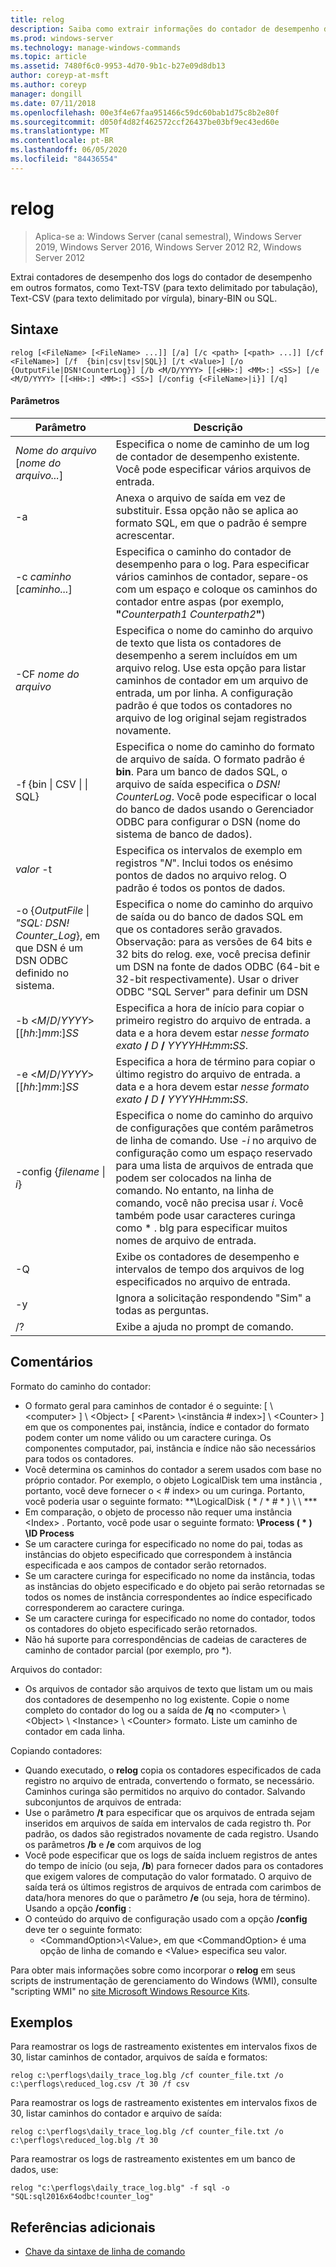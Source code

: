```yaml
---
title: relog
description: Saiba como extrair informações do contador de desempenho dos arquivos de log do coutner de desempenho.
ms.prod: windows-server
ms.technology: manage-windows-commands
ms.topic: article
ms.assetid: 7480f6c0-9953-4d70-9b1c-b27e09d8db13
author: coreyp-at-msft
ms.author: coreyp
manager: dongill
ms.date: 07/11/2018
ms.openlocfilehash: 00e3f4e67faa951466c59dc60bab1d75c8b2e80f
ms.sourcegitcommit: d050f4d82f462572ccf26437be03bf9ec43ed60e
ms.translationtype: MT
ms.contentlocale: pt-BR
ms.lasthandoff: 06/05/2020
ms.locfileid: "84436554"
---
```

# <a name="relog"></a>relog

> Aplica-se a: Windows Server (canal semestral), Windows Server 2019, Windows Server 2016, Windows Server 2012 R2, Windows Server 2012

Extrai contadores de desempenho dos logs do contador de desempenho em outros formatos, como Text-TSV (para texto delimitado por tabulação), Text-CSV (para texto delimitado por vírgula), binary-BIN ou SQL.

## <a name="syntax"></a>Sintaxe
```
relog [<FileName> [<FileName> ...]] [/a] [/c <path> [<path> ...]] [/cf <FileName>] [/f  {bin|csv|tsv|SQL}] [/t <Value>] [/o {OutputFile|DSN!CounterLog}] [/b <M/D/YYYY> [[<HH>:] <MM>:] <SS>] [/e <M/D/YYYY> [[<HH>:] <MM>:] <SS>] [/config {<FileName>|i}] [/q]
```

#### <a name="parameters"></a>Parâmetros

|                                         Parâmetro                                          |                                                                                                                                                                  Descrição                                                                                                                                                                   |
|--------------------------------------------------------------------------------------------|------------------------------------------------------------------------------------------------------------------------------------------------------------------------------------------------------------------------------------------------------------------------------------------------------------------------------------------------|
|                                *Nome do arquivo* [*nome do arquivo...*]                                 |                                                                                                                      Especifica o nome de caminho de um log de contador de desempenho existente. Você pode especificar vários arquivos de entrada.                                                                                                                      |
|                                             -a                                             |                                                                                                          Anexa o arquivo de saída em vez de substituir. Essa opção não se aplica ao formato SQL, em que o padrão é sempre acrescentar.                                                                                                           |
|                                   -c *caminho* [*caminho...*]                                   |                                                       Especifica o caminho do contador de desempenho para o log. Para especificar vários caminhos de contador, separe-os com um espaço e coloque os caminhos do contador entre aspas (por exemplo, **"**<em>Counterpath1</em> <em>Counterpath2</em>**"**)                                                       |
|                                       -CF *nome do arquivo*                                       |                                            Especifica o nome do caminho do arquivo de texto que lista os contadores de desempenho a serem incluídos em um arquivo relog. Use esta opção para listar caminhos de contador em um arquivo de entrada, um por linha. A configuração padrão é que todos os contadores no arquivo de log original sejam registrados novamente.                                            |
|                                  -f {bin \| CSV \| \| SQL}                                  |                                       Especifica o nome do caminho do formato de arquivo de saída. O formato padrão é **bin**. Para um banco de dados SQL, o arquivo de saída especifica o *DSN! CounterLog*. Você pode especificar o local do banco de dados usando o Gerenciador ODBC para configurar o DSN (nome do sistema de banco de dados).                                        |
|                                         *valor* -t                                         |                                                                                                           Especifica os intervalos de exemplo em registros "*N*". Inclui todos os enésimo pontos de dados no arquivo relog. O padrão é todos os pontos de dados.                                                                                                           |
| -o {*OutputFile* \| *"SQL: DSN! Counter_Log*}, em que DSN é um DSN ODBC definido no sistema. |                                                   Especifica o nome do caminho do arquivo de saída ou do banco de dados SQL em que os contadores serão gravados. <br>Observação: para as versões de 64 bits e 32 bits do relog. exe, você precisa definir um DSN na fonte de dados ODBC (64-bit e 32-bit respectivamente). Usar o driver ODBC "SQL Server" para definir um DSN                                                   |
|                          -b \<*M*/*D*/*YYYY*> [[*hh*:]*mm*:]*SS*                           |                                                                          Especifica a hora de início para copiar o primeiro registro do arquivo de entrada. a data e a hora devem estar <em>nesse formato exato</em> **/** <em>D</em> **/** <em>YYYYHH</em>**:**<em>mm</em>**:**<em>SS</em>.                                                                          |
|                          -e \<*M*/*D*/*YYYY*> [[*hh*:]*mm*:]*SS*                           |                                                                           Especifica a hora de término para copiar o último registro do arquivo de entrada. a data e a hora devem estar <em>nesse formato exato</em> **/** <em>D</em> **/** <em>YYYYHH</em>**:**<em>mm</em>**:**<em>SS</em>.                                                                            |
|                                -config {*filename* \| *i*}                                 | Especifica o nome do caminho do arquivo de configurações que contém parâmetros de linha de comando. Use *-i* no arquivo de configuração como um espaço reservado para uma lista de arquivos de entrada que podem ser colocados na linha de comando. No entanto, na linha de comando, você não precisa usar *i*. Você também pode usar caracteres curinga como \* . blg para especificar muitos nomes de arquivo de entrada. |
|                                             -Q                                             |                                                                                                                          Exibe os contadores de desempenho e intervalos de tempo dos arquivos de log especificados no arquivo de entrada.                                                                                                                           |
|                                             -y                                             |                                                                                                                                            Ignora a solicitação respondendo "Sim" a todas as perguntas.                                                                                                                                             |
|                                             /?                                             |                                                                                                                                                      Exibe a ajuda no prompt de comando.                                                                                                                                                      |

## <a name="remarks"></a>Comentários
Formato do caminho do contador:
- O formato geral para caminhos de contador é o seguinte: [ \\ \<computer> ] \\ \<Object> [ \<Parent> \\<instância # index>] \\ \<Counter> ] em que os componentes pai, instância, índice e contador do formato podem conter um nome válido ou um caractere curinga. Os componentes computador, pai, instância e índice não são necessários para todos os contadores.
- Você determina os caminhos do contador a serem usados com base no próprio contador. Por exemplo, o objeto LogicalDisk tem uma instância <Index> , portanto, você deve fornecer o < # index> ou um curinga. Portanto, você poderia usar o seguinte formato: **\LogicalDisk ( \* / \* # \* ) \\ \\ ***
- Em comparação, o objeto de processo não requer uma instância \<Index> . Portanto, você pode usar o seguinte formato: **\Process ( \* ) \ID Process**
- Se um caractere curinga for especificado no nome do pai, todas as instâncias do objeto especificado que correspondem à instância especificada e aos campos de contador serão retornados.
- Se um caractere curinga for especificado no nome da instância, todas as instâncias do objeto especificado e do objeto pai serão retornadas se todos os nomes de instância correspondentes ao índice especificado corresponderem ao caractere curinga.
- Se um caractere curinga for especificado no nome do contador, todos os contadores do objeto especificado serão retornados.
- Não há suporte para correspondências de cadeias de caracteres de caminho de contador parcial (por exemplo, pro *).

Arquivos do contador:
-   Os arquivos de contador são arquivos de texto que listam um ou mais dos contadores de desempenho no log existente. Copie o nome completo do contador do log ou a saída de **/q** no \<computer> \\ \<Object> \\ \<Instance> \\ \<Counter> formato. Liste um caminho de contador em cada linha.

Copiando contadores:
-   Quando executado, o **relog** copia os contadores especificados de cada registro no arquivo de entrada, convertendo o formato, se necessário. Caminhos curinga são permitidos no arquivo do contador.
Salvando subconjuntos de arquivos de entrada:
-   Use o parâmetro **/t** para especificar que os arquivos de entrada sejam inseridos em arquivos de saída em intervalos de cada <n> registro th. Por padrão, os dados são registrados novamente de cada registro.
Usando os parâmetros **/b** e **/e** com arquivos de log
-   Você pode especificar que os logs de saída incluem registros de antes do tempo de início (ou seja, **/b**) para fornecer dados para os contadores que exigem valores de computação do valor formatado. O arquivo de saída terá os últimos registros de arquivos de entrada com carimbos de data/hora menores do que o parâmetro **/e** (ou seja, hora de término).
Usando a opção **/config** :
-   O conteúdo do arquivo de configuração usado com a opção **/config** deve ter o seguinte formato:
    -   \<CommandOption>\\\<Value>, em que \<CommandOption> é uma opção de linha de comando e \<Value> especifica seu valor.

Para obter mais informações sobre como incorporar o **relog** em seus scripts de instrumentação de gerenciamento do Windows (WMI), consulte "scripting WMI" no [site Microsoft Windows Resource Kits](https://go.microsoft.com/fwlink/?LinkId=4665).

## <a name="examples"></a>Exemplos
Para reamostrar os logs de rastreamento existentes em intervalos fixos de 30, listar caminhos de contador, arquivos de saída e formatos:
```
relog c:\perflogs\daily_trace_log.blg /cf counter_file.txt /o c:\perflogs\reduced_log.csv /t 30 /f csv
```
Para reamostrar os logs de rastreamento existentes em intervalos fixos de 30, listar caminhos do contador e arquivo de saída:
```
relog c:\perflogs\daily_trace_log.blg /cf counter_file.txt /o c:\perflogs\reduced_log.blg /t 30
```
Para reamostrar os logs de rastreamento existentes em um banco de dados, use:
```
relog "c:\perflogs\daily_trace_log.blg" -f sql -o "SQL:sql2016x64odbc!counter_log"
```

## <a name="additional-references"></a>Referências adicionais
- [Chave da sintaxe de linha de comando](command-line-syntax-key.md)
